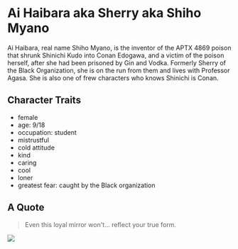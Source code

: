 # Ai Haibara aka Sherry aka Shiho Myano

Ai Haibara, real name Shiho Myano, is the inventor of the APTX 4869 poison
that shrunk Shinichi Kudo into Conan Edogawa, and a victim of the poison
herself, after she had been prisoned by Gin and Vodka. Formerly Sherry of the
Black Organization, she is on the run from them and lives with Professor Agasa.
She is also one of frew characters who knows Shinichi is Conan.

## Character Traits
* female
* age: 9/18
* occupation: student
* mistrustful
* cold attitude
* kind
* caring
* cool
* loner
* greatest fear: caught by the Black organization

## A Quote
> Even this loyal mirror won't... reflect your true form.

<img src="http://vignette2.wikia.nocookie.net/detectivconan/images/0/02/Shiho-ai87654.png/revision/latest?cb=20140420142802"/>
